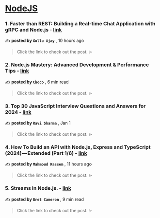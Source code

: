 
<h1><a href=https://medium.com/tag/nodejs/recommended target="_blank" rel="noopener noreferrer">NodeJS</a></h1>
<h3>1. Faster than REST: Building a Real-time Chat Application with gRPC and Node.js - <a href=https://medium.com/@golluajay9/get-start-with-grpc-building-a-real-time-chat-application-with-grpc-and-node-js-884b680adabc?source=tag_recommended_feed---------0-84----------nodejs----------506a38ac_2bb0_4685_8a54_38f71b01380a------- target="_blank" rel="noopener noreferrer">link</a></h3>

✍️ **posted by `Gollu Ajay`** <date> , 10 hours ago</date>

<blockquote>Click the link to check out the post. ⌲</blockquote>

<h3>2. Node.js Mastery: Advanced Development & Performance Tips - <a href=https://medium.com/@Choco23/node-js-mastery-advanced-development-performance-tips-da07355c1e8a?source=tag_recommended_feed---------1-107----------nodejs----------506a38ac_2bb0_4685_8a54_38f71b01380a------- target="_blank" rel="noopener noreferrer">link</a></h3>

✍️ **posted by `Choco`** <date> , 6 min read</date>

<blockquote>Click the link to check out the post. ⌲</blockquote>

<h3>3. Top 30 JavaScript Interview Questions and Answers for 2024 - <a href=https://medium.com/@javascriptcentric/top-30-javascript-interview-questions-and-answers-for-2024-7f1e2d1d0638?source=tag_recommended_feed---------2-85----------nodejs----------506a38ac_2bb0_4685_8a54_38f71b01380a------- target="_blank" rel="noopener noreferrer">link</a></h3>

✍️ **posted by `Ravi Sharma`** <date> , Jan 1</date>

<blockquote>Click the link to check out the post. ⌲</blockquote>

<h3>4. How To Build an API with Node.js, Express and TypeScript (2024) — Extended (Part 1/6) - <a href=https://medium.com/@mahmoud.ali.kassem/how-to-build-an-api-with-node-js-express-and-typescript-2024-extended-part-1-6-f65df183dbc5?source=tag_recommended_feed---------3-84----------nodejs----------506a38ac_2bb0_4685_8a54_38f71b01380a------- target="_blank" rel="noopener noreferrer">link</a></h3>

✍️ **posted by `Mahmoud Kassem`** <date> , 11 hours ago</date>

<blockquote>Click the link to check out the post. ⌲</blockquote>

<h3>5. Streams in Node.js. - <a href=https://medium.com/gitconnected/an-introduction-to-streams-in-node-js-e021650f0440?source=tag_recommended_feed---------4-107----------nodejs----------506a38ac_2bb0_4685_8a54_38f71b01380a------- target="_blank" rel="noopener noreferrer">link</a></h3>

✍️ **posted by `Bret Cameron`** <date> , 9 min read</date>

<blockquote>Click the link to check out the post. ⌲</blockquote>

